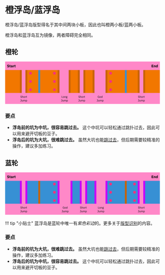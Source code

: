 # 橙浮岛/蓝浮岛

橙浮岛/蓝浮岛版型得名于其中间两块小板，因此也叫橙两小板/蓝两小板。

橙浮岛和蓝浮岛互为镜像，两者障碍完全相同。

## 橙轮

![橙浮岛](../images/rolls/isolated-duo-orange-annotated.jpg)

### 要点

* **浮岛前的坑为中坑，很容易跳过去。** 这个中坑可以轻松通过跳扑过去，因此可以用来避开切板的豆子。
* **浮岛后的坑为大坑，很难跳过去。** 虽然大坑也能[跳过去](../advanced/isolated-duo-god-jumps.md)，但后期需要较精准的操作，建议多加练习。

## 蓝轮

![蓝浮岛](../images/rolls/isolated-duo-blue-annotated.jpg)

!!! tip "小贴士"
    蓝浮岛是蓝轮中唯一有*紫色彩边*的。更多关于[版型识别](../advanced/recognizing-variations.md)的内容。

### 要点

* **浮岛前的坑为大坑，很难跳过去。** 虽然大坑也能[跳过去](../advanced/isolated-duo-god-jumps.md)，但后期需要较精准的操作，建议多加练习。
* **浮岛后的坑为中坑，很容易跳过去。** 这个中坑可以轻松通过跳扑过去，因此可以用来避开切板的豆子。
